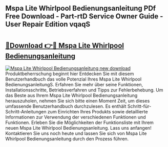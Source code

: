 ## Mspa Lite Whirlpool Bedienungsanleitung PDf Free Download - Part-rtD Service Owner Guide - User Repair Edition vqaqS

# <h2><a href="http://df61vb.blite.top/?on=Mspa+Lite+Whirlpool+Bedienungsanleitung">🔗Download 👉🔴 Mspa Lite Whirlpool Bedienungsanleitung</a></h2>

[![Mspa Lite Whirlpool Bedienungsanleitung new download](https://i.imgur.com/lujVjoI.png)](http://df61vb.blite.top/?on=Mspa+Lite+Whirlpool+Bedienungsanleitung)
Produktbeherrschung beginnt hier Entdecken Sie mit diesem Benutzerhandbuch das volle Potenzial Ihres Mspa Lite Whirlpool BedienungsanleitungS. Erfahren Sie mehr über seine Funktionen, Installationsschritte, Betriebsverfahren und Tipps zur Fehlerbehebung. Um das Beste aus Ihrem Mspa Lite Whirlpool Bedienungsanleitung herauszuholen, nehmen Sie sich bitte einen Moment Zeit, um dieses umfassende Benutzerhandbuch durchzulesen. Es enthält Schritt-für-Schritt-Anleitungen zum Einrichten Ihres Produkts sowie detaillierte Informationen zur Verwendung der verschiedenen Funktionen und Funktionen. Erleben Sie die Möglichkeiten der Funktionsliste mit Ihrem neuen Mspa Lite Whirlpool Bedienungsanleitung. Lass uns anfangen! Kontaktieren Sie uns noch heute und lassen Sie sich von Mspa Lite Whirlpool Bedienungsanleitung durch den Prozess führen.
